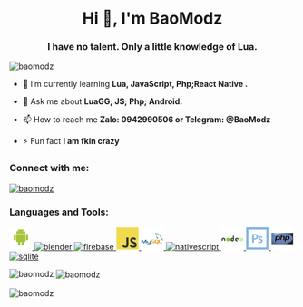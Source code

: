 <h1 align="center">Hi 👋, I'm BaoModz</h1>
<h3 align="center">I have no talent. Only a little knowledge of Lua.</h3>

<p align="left"> <img src="https://komarev.com/ghpvc/?username=baomodz&label=Profile%20views&color=0e75b6&style=flat" alt="baomodz" /> </p>

- 🌱 I’m currently learning **Lua, JavaScript, Php;React Native .**

- 💬 Ask me about **LuaGG; JS; Php; Android.**

- 📫 How to reach me **Zalo: 0942990506 or Telegram: @BaoModz**

- ⚡ Fun fact **I am fkin crazy**

<h3 align="left">Connect with me:</h3>
<p align="left">
<a href="https://www.youtube.com/c/baomodz" target="blank"><img align="center" src="https://raw.githubusercontent.com/rahuldkjain/github-profile-readme-generator/master/src/images/icons/Social/youtube.svg" alt="baomodz" height="30" width="40" /></a>
</p>

<h3 align="left">Languages and Tools:</h3>
<p align="left"> <a href="https://developer.android.com" target="_blank" rel="noreferrer"> <img src="https://raw.githubusercontent.com/devicons/devicon/master/icons/android/android-original-wordmark.svg" alt="android" width="40" height="40"/> </a> <a href="https://www.blender.org/" target="_blank" rel="noreferrer"> <img src="https://download.blender.org/branding/community/blender_community_badge_white.svg" alt="blender" width="40" height="40"/> </a> <a href="https://firebase.google.com/" target="_blank" rel="noreferrer"> <img src="https://www.vectorlogo.zone/logos/firebase/firebase-icon.svg" alt="firebase" width="40" height="40"/> </a> <a href="https://developer.mozilla.org/en-US/docs/Web/JavaScript" target="_blank" rel="noreferrer"> <img src="https://raw.githubusercontent.com/devicons/devicon/master/icons/javascript/javascript-original.svg" alt="javascript" width="40" height="40"/> </a> <a href="https://www.mysql.com/" target="_blank" rel="noreferrer"> <img src="https://raw.githubusercontent.com/devicons/devicon/master/icons/mysql/mysql-original-wordmark.svg" alt="mysql" width="40" height="40"/> </a> <a href="https://nativescript.org/" target="_blank" rel="noreferrer"> <img src="https://raw.githubusercontent.com/detain/svg-logos/780f25886640cef088af994181646db2f6b1a3f8/svg/nativescript.svg" alt="nativescript" width="40" height="40"/> </a> <a href="https://nodejs.org" target="_blank" rel="noreferrer"> <img src="https://raw.githubusercontent.com/devicons/devicon/master/icons/nodejs/nodejs-original-wordmark.svg" alt="nodejs" width="40" height="40"/> </a> <a href="https://www.photoshop.com/en" target="_blank" rel="noreferrer"> <img src="https://raw.githubusercontent.com/devicons/devicon/master/icons/photoshop/photoshop-line.svg" alt="photoshop" width="40" height="40"/> </a> <a href="https://www.php.net" target="_blank" rel="noreferrer"> <img src="https://raw.githubusercontent.com/devicons/devicon/master/icons/php/php-original.svg" alt="php" width="40" height="40"/> </a> <a href="https://www.sqlite.org/" target="_blank" rel="noreferrer"> <img src="https://www.vectorlogo.zone/logos/sqlite/sqlite-icon.svg" alt="sqlite" width="40" height="40"/> </a> </p>

<p><img align="left" src="https://github-readme-stats.vercel.app/api/top-langs?username=baomodz&show_icons=true&locale=en&layout=compact" alt="baomodz" /></p>

<p>&nbsp;<img align="center" src="https://github-readme-stats.vercel.app/api?username=baomodz&show_icons=true&locale=en" alt="baomodz" /></p>

<p><img align="center" src="https://github-readme-streak-stats.herokuapp.com/?user=baomodz&" alt="baomodz" /></p>
